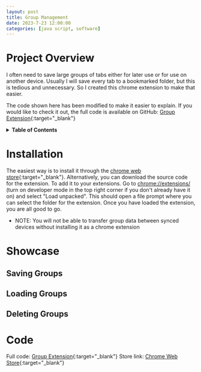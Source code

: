```yaml
---
layout: post
title: Group Management
date: 2023-7-23 12:00:00
categories: [java script, software]
---
```


# Project Overview

I often need to save large groups of tabs either for later use or for use on another device. Usually I will save every tab to a bookmarked folder, but this is tedious and unnecessary. So I created this chrome extension to make that easier.

The code shown here has been modified to make it easier to explain. If you would like to check it out, the full code is available on GitHub: [Group Extension](https://github.com/aidankeighron/Group-Extension){:target="\_blank"}

<details>
<summary><b>Table of Contents</b></summary>
<ul>
<li><a href="#project-overview">Project Overview</a></li>
<li><a href="#installation">Installation</a></li>
<li><a href="#saving-groups">Saving Groups</a></li>
<li><a href="#loading-groups">Loading Groups</a></li>
<li><a href="#deleting-groups">Deleting Groups</a></li>
<li><a href="#code">Code</a></li>
</ul>
</details>

# Installation

The easiest way is to install it through the [chrome web store](https://chrome.google.com/webstore/detail/group-management/mipeplimdkiijcfjjkdgkhemfcpoaied?hl=en&authuser=0){:target="\_blank"}. Alternatively, you can download the source code for the extension. To add it to your extensions. Go to <a href='chrome://extensions/' target='_blank'>chrome://extensions/</a> (turn on developer mode in the top right corner if you don't already have it on) and select "Load unpacked". This should open a file prompt where you can select the folder for the extension. Once you have loaded the extension, you are all good to go.
* NOTE: You will not be able to transfer group data between synced devices without installing it as a chrome extension

# Showcase

## Saving Groups

## Loading Groups

## Deleting Groups

# Code

Full code: [Group Extension](https://github.com/aidankeighron/Group-Extension){:target="\_blank"}
Store link: [Chrome Web Store](https://chrome.google.com/webstore/detail/group-management/mipeplimdkiijcfjjkdgkhemfcpoaied?hl=en&authuser=0){:target="\_blank"}